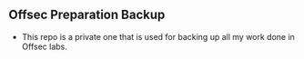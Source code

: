 ## Offsec Preparation Backup
- This repo is a private one that is used for backing up all my work done in Offsec labs.
